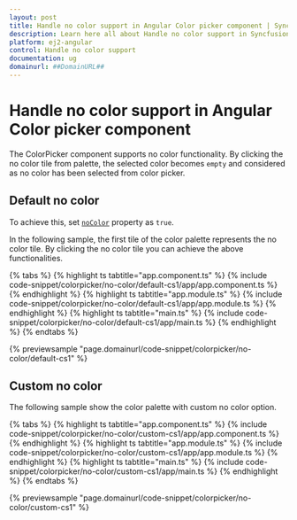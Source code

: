 ```yaml
---
layout: post
title: Handle no color support in Angular Color picker component | Syncfusion
description: Learn here all about Handle no color support in Syncfusion Angular Color picker component of Syncfusion Essential JS 2 and more.
platform: ej2-angular
control: Handle no color support 
documentation: ug
domainurl: ##DomainURL##
---
```


# Handle no color support in Angular Color picker component

The ColorPicker component supports no color functionality. By clicking the no color tile from palette, the selected color becomes `empty` and considered as no color has been selected from color picker.

## Default no color

To achieve this, set [`noColor`](https://ej2.syncfusion.com/angular/documentation/api/color-picker#nocolor) property as `true`.

In the following sample, the first tile of the color palette represents the no color tile. By clicking the no color tile you can achieve the above functionalities.

{% tabs %}
{% highlight ts tabtitle="app.component.ts" %}
{% include code-snippet/colorpicker/no-color/default-cs1/app/app.component.ts %}
{% endhighlight %}
{% highlight ts tabtitle="app.module.ts" %}
{% include code-snippet/colorpicker/no-color/default-cs1/app/app.module.ts %}
{% endhighlight %}
{% highlight ts tabtitle="main.ts" %}
{% include code-snippet/colorpicker/no-color/default-cs1/app/main.ts %}
{% endhighlight %}
{% endtabs %}
  
{% previewsample "page.domainurl/code-snippet/colorpicker/no-color/default-cs1" %}

## Custom no color

The following sample show the color palette with custom no color option.

{% tabs %}
{% highlight ts tabtitle="app.component.ts" %}
{% include code-snippet/colorpicker/no-color/custom-cs1/app/app.component.ts %}
{% endhighlight %}
{% highlight ts tabtitle="app.module.ts" %}
{% include code-snippet/colorpicker/no-color/custom-cs1/app/app.module.ts %}
{% endhighlight %}
{% highlight ts tabtitle="main.ts" %}
{% include code-snippet/colorpicker/no-color/custom-cs1/app/main.ts %}
{% endhighlight %}
{% endtabs %}
  
{% previewsample "page.domainurl/code-snippet/colorpicker/no-color/custom-cs1" %}